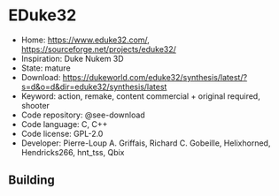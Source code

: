 # EDuke32

- Home: https://www.eduke32.com/, https://sourceforge.net/projects/eduke32/
- Inspiration: Duke Nukem 3D
- State: mature
- Download: https://dukeworld.com/eduke32/synthesis/latest/?s=d&o=d&dir=eduke32/synthesis/latest
- Keyword: action, remake, content commercial + original required, shooter
- Code repository: @see-download
- Code language: C, C++
- Code license: GPL-2.0
- Developer: Pierre-Loup A. Griffais, Richard C. Gobeille, Helixhorned, Hendricks266, hnt_tss, Qbix

## Building
